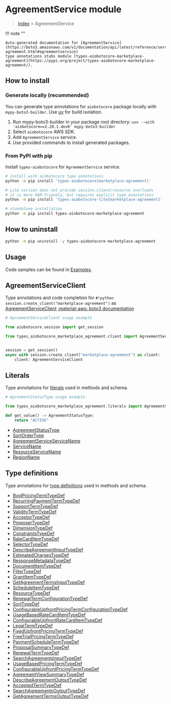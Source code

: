 # AgreementService module

> [Index](../README.md) > AgreementService


!!! note ""

    Auto-generated documentation for [AgreementService](https://boto3.amazonaws.com/v1/documentation/api/latest/reference/services/marketplace-agreement.html#agreementservice)
    type annotations stubs module [types-aiobotocore-marketplace-agreement](https://pypi.org/project/types-aiobotocore-marketplace-agreement/).

## How to install

### Generate locally (recommended)

You can generate type annotations for `aiobotocore` package locally with `mypy-boto3-builder`.
Use [uv](https://docs.astral.sh/uv/getting-started/installation/) for build isolation.

1. Run mypy-boto3-builder in your package root directory: `uvx --with 'aiobotocore==2.20.1.dev0' mypy-boto3-builder`
1. Select `aiobotocore` AWS SDK.
1. Add `AgreementService` service.
1. Use provided commands to install generated packages.



### From PyPI with pip

Install `types-aiobotocore` for `AgreementService` service.

```bash
# install with aiobotocore type annotations
python -m pip install 'types-aiobotocore[marketplace-agreement]'

# Lite version does not provide session.client/resource overloads
# it is more RAM-friendly, but requires explicit type annotations
python -m pip install 'types-aiobotocore-lite[marketplace-agreement]'

# standalone installation
python -m pip install types-aiobotocore-marketplace-agreement
```



## How to uninstall

```bash
python -m pip uninstall -y types-aiobotocore-marketplace-agreement
```

## Usage

Code samples can be found in [Examples](./usage.md).

## AgreementServiceClient

Type annotations and code completion for  `#!python session.create_client("marketplace-agreement")` as [AgreementServiceClient](./client.md)
[:material-aws: boto3 documentation](https://boto3.amazonaws.com/v1/documentation/api/latest/reference/services/marketplace-agreement.html#AgreementService.Client)

```python
# AgreementServiceClient usage example

from aiobotocore.session import get_session

from types_aiobotocore_marketplace_agreement.client import AgreementServiceClient


session = get_session()
async with session.create_client("marketplace-agreement") as client:
    client: AgreementServiceClient
```








## Literals

Type annotations for [literals](./literals.md) used in methods and schema.

```python
# AgreementStatusType usage example

from types_aiobotocore_marketplace_agreement.literals import AgreementStatusType

def get_value() -> AgreementStatusType:
    return "ACTIVE"
```

- [AgreementStatusType](./literals.md#agreementstatustype)
- [SortOrderType](./literals.md#sortordertype)
- [AgreementServiceServiceName](./literals.md#agreementserviceservicename)
- [ServiceName](./literals.md#servicename)
- [ResourceServiceName](./literals.md#resourceservicename)
- [RegionName](./literals.md#regionname)




## Type definitions

Type annotations for [type definitions](./type_defs.md) used in methods and schema.

- [ByolPricingTermTypeDef](./type_defs.md#byolpricingtermtypedef)
- [RecurringPaymentTermTypeDef](./type_defs.md#recurringpaymenttermtypedef)
- [SupportTermTypeDef](./type_defs.md#supporttermtypedef)
- [ValidityTermTypeDef](./type_defs.md#validitytermtypedef)
- [AcceptorTypeDef](./type_defs.md#acceptortypedef)
- [ProposerTypeDef](./type_defs.md#proposertypedef)
- [DimensionTypeDef](./type_defs.md#dimensiontypedef)
- [ConstraintsTypeDef](./type_defs.md#constraintstypedef)
- [RateCardItemTypeDef](./type_defs.md#ratecarditemtypedef)
- [SelectorTypeDef](./type_defs.md#selectortypedef)
- [DescribeAgreementInputTypeDef](./type_defs.md#describeagreementinputtypedef)
- [EstimatedChargesTypeDef](./type_defs.md#estimatedchargestypedef)
- [ResponseMetadataTypeDef](./type_defs.md#responsemetadatatypedef)
- [DocumentItemTypeDef](./type_defs.md#documentitemtypedef)
- [FilterTypeDef](./type_defs.md#filtertypedef)
- [GrantItemTypeDef](./type_defs.md#grantitemtypedef)
- [GetAgreementTermsInputTypeDef](./type_defs.md#getagreementtermsinputtypedef)
- [ScheduleItemTypeDef](./type_defs.md#scheduleitemtypedef)
- [ResourceTypeDef](./type_defs.md#resourcetypedef)
- [RenewalTermConfigurationTypeDef](./type_defs.md#renewaltermconfigurationtypedef)
- [SortTypeDef](./type_defs.md#sorttypedef)
- [ConfigurableUpfrontPricingTermConfigurationTypeDef](./type_defs.md#configurableupfrontpricingtermconfigurationtypedef)
- [UsageBasedRateCardItemTypeDef](./type_defs.md#usagebasedratecarditemtypedef)
- [ConfigurableUpfrontRateCardItemTypeDef](./type_defs.md#configurableupfrontratecarditemtypedef)
- [LegalTermTypeDef](./type_defs.md#legaltermtypedef)
- [FixedUpfrontPricingTermTypeDef](./type_defs.md#fixedupfrontpricingtermtypedef)
- [FreeTrialPricingTermTypeDef](./type_defs.md#freetrialpricingtermtypedef)
- [PaymentScheduleTermTypeDef](./type_defs.md#paymentscheduletermtypedef)
- [ProposalSummaryTypeDef](./type_defs.md#proposalsummarytypedef)
- [RenewalTermTypeDef](./type_defs.md#renewaltermtypedef)
- [SearchAgreementsInputTypeDef](./type_defs.md#searchagreementsinputtypedef)
- [UsageBasedPricingTermTypeDef](./type_defs.md#usagebasedpricingtermtypedef)
- [ConfigurableUpfrontPricingTermTypeDef](./type_defs.md#configurableupfrontpricingtermtypedef)
- [AgreementViewSummaryTypeDef](./type_defs.md#agreementviewsummarytypedef)
- [DescribeAgreementOutputTypeDef](./type_defs.md#describeagreementoutputtypedef)
- [AcceptedTermTypeDef](./type_defs.md#acceptedtermtypedef)
- [SearchAgreementsOutputTypeDef](./type_defs.md#searchagreementsoutputtypedef)
- [GetAgreementTermsOutputTypeDef](./type_defs.md#getagreementtermsoutputtypedef)

